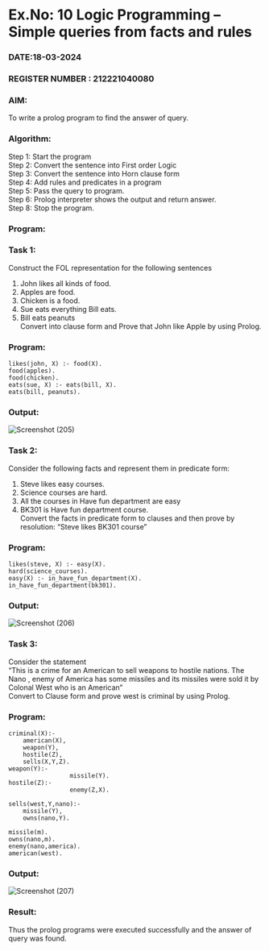 # Ex.No: 10  Logic Programming –  Simple queries from facts and rules
### DATE:18-03-2024                                                                            
### REGISTER NUMBER : 212221040080
### AIM: 
To write a prolog program to find the answer of query. 
###  Algorithm:
 Step 1: Start the program <br> 
 Step 2: Convert the sentence into First order Logic  <br> 
 Step 3:  Convert the sentence into Horn clause form  <br> 
 Step 4: Add rules and predicates in a program   <br> 
 Step 5:  Pass the query to program. <br> 
 Step 6: Prolog interpreter shows the output and return answer. <br> 
 Step 8:  Stop the program.
### Program:
### Task 1:
Construct the FOL representation for the following sentences <br> 
1.	John likes all kinds of food.  <br> 
2.	Apples are food.  <br> 
3.	Chicken is a food.  <br> 
4.	Sue eats everything Bill eats. <br> 
5.	 Bill eats peanuts  <br> 
   Convert into clause form and Prove that John like Apple by using Prolog. <br> 
### Program:
```
likes(john, X) :- food(X).
food(apples).
food(chicken).
eats(sue, X) :- eats(bill, X).
eats(bill, peanuts).
```

### Output:

![Screenshot (205)](https://github.com/KayyuruTharani/AI_Lab_2023-24/assets/142209319/fb4a0e1e-3142-4674-9e62-ad6b132cc2d3)


### Task 2:
Consider the following facts and represent them in predicate form: <br>              
1.	Steve likes easy courses. <br> 
2.	Science courses are hard. <br> 
3. All the courses in Have fun department are easy <br> 
4. BK301 is Have fun department course.<br> 
Convert the facts in predicate form to clauses and then prove by resolution: “Steve likes BK301 course”<br> 

### Program:
```
likes(steve, X) :- easy(X).
hard(science_courses).
easy(X) :- in_have_fun_department(X).
in_have_fun_department(bk301).
```


### Output:

![Screenshot (206)](https://github.com/KayyuruTharani/AI_Lab_2023-24/assets/142209319/0d7ee499-c16e-4487-9ad6-ad3fb1abd25d)


### Task 3:
Consider the statement <br> 
“This is a crime for an American to sell weapons to hostile nations. The Nano , enemy of America has some missiles and its missiles were sold it by Colonal West who is an American” <br> 
Convert to Clause form and prove west is criminal by using Prolog.<br> 
### Program:
```
criminal(X):-
	american(X),
	weapon(Y),
	hostile(Z),
	sells(X,Y,Z).
weapon(Y):-
                 missile(Y).
hostile(Z):-
                 enemy(Z,X).

sells(west,Y,nano):-
	missile(Y),
	owns(nano,Y).

missile(m).
owns(nano,m).
enemy(nano,america).
american(west).

```
### Output:

![Screenshot (207)](https://github.com/KayyuruTharani/AI_Lab_2023-24/assets/142209319/29353a41-a39a-4a47-b598-e8ade4b1b211)


### Result:
Thus the prolog programs were executed successfully and the answer of query was found.
